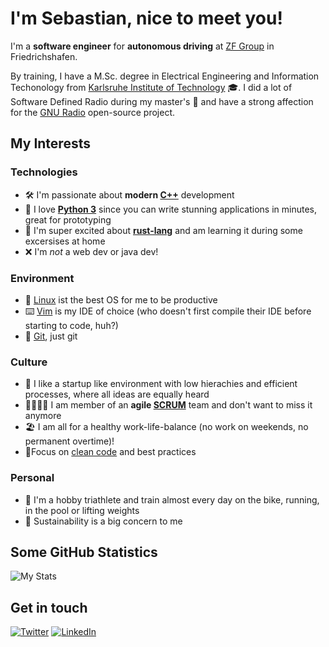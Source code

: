 # I'm Sebastian, nice to meet you!

I'm a **software engineer** for **autonomous driving** at [ZF Group](https://www.zf.com/) in Friedrichshafen.

By training, I have a M.Sc. degree in Electrical Engineering and Information Techonology from
[Karlsruhe Institute of Technology](https://www.kit.edu/) 🎓. I did a lot of Software Defined
Radio during my master's 📡 and have a strong affection for the [GNU Radio](https://github.com/gnuradio/gnuradio) open-source project.

## My Interests
### Technologies
- 🛠 I'm passionate about **modern [C++](https://github.com/isocpp)** development
- 🐍 I love **[Python 3](https://github.com/python)** since you can write stunning applications in minutes, great for prototyping
- 🦀 I'm super excited about **[rust-lang](https://github.com/rust-lang)** and am learning it during some excersises at home
- ❌ I'm *not* a web dev or java dev!

### Environment
- 🐧 [Linux](https://github.com/torvalds/linux) ist the best OS for me to be productive
- ⌨️  [Vim](https://github.com/vim/vim) is my IDE of choice (who doesn't first compile their IDE before starting to code, huh?)
- 🌱 [Git](https://github.com/git/git), just git

### Culture
- 🎢 I like a startup like environment with low hierachies and efficient processes, where all
ideas are equally heard
- 👨‍👩‍👧‍👦 I am member of an **agile [SCRUM](https://www.scrum.org/)** team and don't want to miss it anymore
- 🏖 I am all for a healthy work-life-balance (no work on weekends, no permanent overtime)!
- 💯Focus on [clean code](https://www.goodreads.com/book/show/3735293-clean-code) and best practices

### Personal
- 🚴 I'm a hobby triathlete and train almost every day on the bike, running, in the pool or lifting weights
- 🌿 Sustainability is a big concern to me

## Some GitHub Statistics
![My Stats](https://github-readme-stats.vercel.app/api?username=sbmueller)

## Get in touch
[![Twitter](https://img.shields.io/badge/Twitter-sbmuellr-blue?logo=twitter&style=flat)](https://twitter.com/sbmuellr)
[![LinkedIn](https://img.shields.io/badge/LinkedIn-sbmueller-blue?logo=linkedin&style=flat)](https://www.linkedin.com/in/sbmueller/)